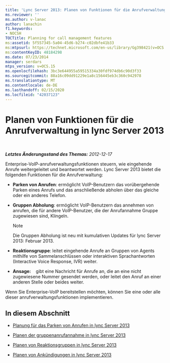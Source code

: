 ```yaml
---
title: 'Lync Server 2013: Planen von Funktionen für die Anrufverwaltung'
ms.reviewer: ''
ms.author: v-lanac
author: lanachin
f1.keywords:
- NOCSH
TOCTitle: Planning for call management features
ms:assetid: 5f557345-5a04-45d6-b274-c02dbfe41b33
ms:mtpsurl: https://technet.microsoft.com/en-us/library/Gg398421(v=OCS.15)
ms:contentKeyID: 48184298
ms.date: 07/23/2014
manager: serdars
mtps_version: v=OCS.15
ms.openlocfilehash: 3bc3e644955a59515334a30fdf974db6c90d3f33
ms.sourcegitcommit: 88a16c09dd91229e1a8c156445eb3c360c942978
ms.translationtype: MT
ms.contentlocale: de-DE
ms.lasthandoff: 02/15/2020
ms.locfileid: "42037123"
---
```

<div data-xmlns="http://www.w3.org/1999/xhtml">

<div class="topic" data-xmlns="http://www.w3.org/1999/xhtml" data-msxsl="urn:schemas-microsoft-com:xslt" data-cs="http://msdn.microsoft.com/">

<div data-asp="http://msdn2.microsoft.com/asp">

# <a name="planning-for-call-management-features-in-lync-server-2013"></a>Planen von Funktionen für die Anrufverwaltung in lync Server 2013

</div>

<div id="mainSection">

<div id="mainBody">

<span> </span>

_**Letztes Änderungsstand des Themas:** 2012-12-17_

Enterprise-VoIP-anrufverwaltungsfunktionen steuern, wie eingehende Anrufe weitergeleitet und beantwortet werden. Lync Server 2013 bietet die folgenden Funktionen für die Anrufverwaltung:

  - **Parken von Anrufen**: ermöglicht VoIP-Benutzern das vorübergehende Parken eines Anrufs und das anschließende abholen über das gleiche oder ein anderes Telefon.

  - **Gruppen Abholung**: ermöglicht VoIP-Benutzern das annehmen von anrufen, die für andere VoIP-Benutzer, die der Anrufannahme Gruppe zugewiesen sind, Klingeln.
    
    <div>
    

    > [!NOTE]  
    > Die Gruppen Abholung ist neu mit kumulativen Updates für lync Server 2013: Februar 2013.

    
    </div>

  - **Reaktionsgruppe**: leitet eingehende Anrufe an Gruppen von Agents mithilfe von Sammelanschlüssen oder interaktiven Sprachantworten (Interactive Voice Response, IVR) weiter.

  - **Ansage:**    gibt eine Nachricht für Anrufe an, die an eine nicht zugewiesene Nummer gesendet werden, oder leitet den Anruf an einer anderen Stelle oder beides weiter.

Wenn Sie Enterprise-VoIP bereitstellen möchten, können Sie eine oder alle dieser anrufverwaltungsfunktionen implementieren.

<div>

## <a name="in-this-section"></a>In diesem Abschnitt

  - [Planung für das Parken von Anrufen in lync Server 2013](lync-server-2013-planning-for-call-park.md)

  - [Planen der gruppenanrufannahme in lync Server 2013](lync-server-2013-planning-for-group-call-pickup.md)

  - [Planen von Reaktionsgruppen in lync Server 2013](lync-server-2013-planning-for-response-groups.md)

  - [Planen von Ankündigungen in lync Server 2013](lync-server-2013-planning-for-announcements.md)

</div>

</div>

<span> </span>

</div>

</div>

</div>

